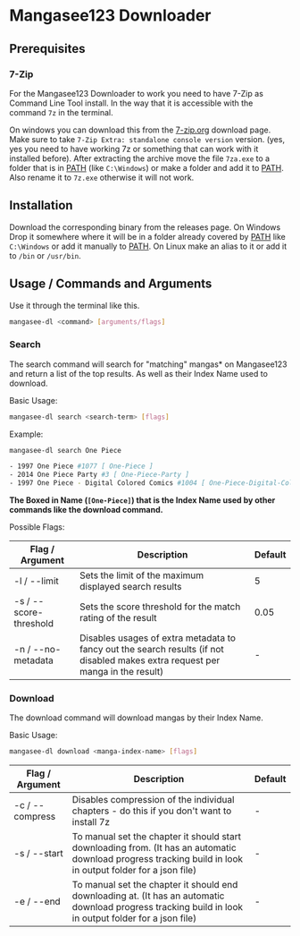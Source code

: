 # Mangasee123 Downloader

## Prerequisites

### 7-Zip

For the Mangasee123 Downloader to work you need to have 7-Zip as Command Line Tool install.
In the way that it is accessible with the command `7z` in the terminal.

On windows you can download this from the [7-zip.org](https://www.7-zip.org/download.html) download page. Make sure to take `7-Zip Extra: standalone console version` version. (yes, yes you need to have working 7z or something that can work with it installed before). After extracting the archive move the file `7za.exe` to a folder that is in [PATH](https://techpp.com/2021/08/26/set-path-variable-in-windows-guide/) (like `C:\Windows`) or make a folder and add it to [PATH](https://techpp.com/2021/08/26/set-path-variable-in-windows-guide/). Also rename it to `7z.exe` otherwise it will not work.

## Installation

Download the corresponding binary from the releases page.
On Windows Drop it somewhere where it will be in a folder already covered by [PATH](https://techpp.com/2021/08/26/set-path-variable-in-windows-guide/) like `C:\Windows` or add it manually to [PATH](https://techpp.com/2021/08/26/set-path-variable-in-windows-guide/).
On Linux make an alias to it or add it to `/bin` or `/usr/bin`.

## Usage / Commands and Arguments

Use it through the terminal like this.

```bash
mangasee-dl <command> [arguments/flags]
```

### Search

The search command will search for "matching" mangas* on Mangasee123 and return a list of the top results. As well as their Index Name used to download.

Basic Usage:

```bash
mangasee-dl search <search-term> [flags]
```

Example:

```bash
mangasee-dl search One Piece

- 1997 One Piece #1077 [ One-Piece ]
- 2014 One Piece Party #3 [ One-Piece-Party ]
- 1997 One Piece - Digital Colored Comics #1004 [ One-Piece-Digital-Colored-Comics ]
```

**The Boxed in Name (`[One-Piece]`) that is the Index Name used by other commands like the download command.**

Possible Flags:

| Flag / Argument | Description | Default
|-|-|-|
| -l / --limit | Sets the limit of the maximum displayed search results | 5
| -s / --score-threshold | Sets the score threshold for the match rating of the result | 0.05
| -n / --no-metadata | Disables usages of extra metadata to fancy out the search results (if not disabled makes extra request per manga in the result) | -

### Download

The download command will download mangas by their Index Name.

Basic Usage:

```bash
mangasee-dl download <manga-index-name> [flags]
```

| Flag / Argument | Description | Default
|-|-|-|
| -c / --compress | Disables compression of the individual chapters - do this if you don't want to install 7z | -
| -s / --start | To manual set the chapter it should start downloading from. (It has an automatic download progress tracking build in look in output folder for a json file) | -
| -e / --end | To manual set the chapter it should end downloading at. (It has an automatic download progress tracking build in look in output folder for a json file) | -

